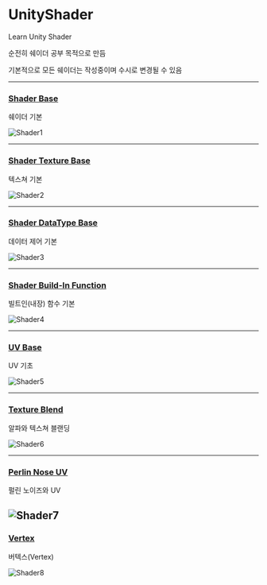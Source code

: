 # UnityShader
Learn Unity Shader

순전히 쉐이더 공부 목적으로 만듬

기본적으로 모든 쉐이더는 작성중이며 수시로 변경될 수 있음

---

### [Shader Base](https://github.com/sugyeongkimdev/Unity-Shader/blob/main/Assets/Resources/Shader/Shader1.shader)
쉐이더 기본

![Shader1](https://user-images.githubusercontent.com/51020780/135273514-27d9d7ee-a93d-4372-b76b-d77dc86a063c.gif)


---
### [Shader Texture Base](https://github.com/sugyeongkimdev/Unity-Shader/blob/main/Assets/Resources/Shader/Shader2.shader)
텍스쳐 기본

![Shader2](https://user-images.githubusercontent.com/51020780/135088513-0a03c282-d958-4386-9583-0e6442729c5c.gif)

---

### [Shader DataType Base](https://github.com/sugyeongkimdev/Unity-Shader/blob/main/Assets/Resources/Shader/Shader3.shader)
데이터 제어 기본

![Shader3](https://user-images.githubusercontent.com/51020780/135273524-204e7f1d-eb8a-4d83-b790-4f6d98a80c6b.gif)

---

### [Shader Build-In Function](https://github.com/sugyeongkimdev/Unity-Shader/blob/main/Assets/Resources/Shader/Shader4.shader)
빌트인(내장) 함수 기본

![Shader4](https://user-images.githubusercontent.com/51020780/135273527-96fccad2-4817-4ae4-903c-b7d86c316a72.gif)

---

### [UV Base](https://github.com/sugyeongkimdev/Unity-Shader/blob/main/Assets/Resources/Shader/Shader5.shader)
UV 기초

![Shader5](https://user-images.githubusercontent.com/51020780/135273529-e2638941-2e51-4c50-ae5f-7e43fdcbbc09.gif)

---

### [Texture Blend](https://github.com/sugyeongkimdev/Unity-Shader/blob/main/Assets/Resources/Shader/Shader6.shader)
알파와 텍스쳐 블랜딩

![Shader6](https://user-images.githubusercontent.com/51020780/135273534-12b0630d-419d-491e-b6a8-da91b6d2582f.png)

---

### [Perlin Nose UV](https://github.com/sugyeongkimdev/Unity-Shader/blob/main/Assets/Resources/Shader/Shader7.shader)
펄린 노이즈와 UV

![Shader7](https://user-images.githubusercontent.com/51020780/135274335-e5240bf3-1b86-4029-b259-e20f641f6bbd.gif)
---

### [Vertex](https://github.com/sugyeongkimdev/Unity-Shader/blob/main/Assets/Resources/Shader/Shader8.shader)
버텍스(Vertex)

![Shader8](https://user-images.githubusercontent.com/51020780/135463414-6a30ea69-5109-4fed-bf40-fc0fde71baee.png)


